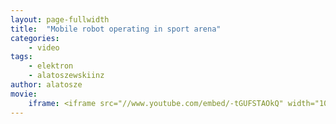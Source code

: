 ```yaml
---
layout: page-fullwidth
title:  "Mobile robot operating in sport arena"
categories:
    - video
tags:
    - elektron
    - alatoszewskiinz
author: alatosze
movie:
    iframe: <iframe src="//www.youtube.com/embed/-tGUFSTAOkQ" width="100%" frameborder="0" webkitallowfullscreen mozallowfullscreen allowfullscreen></iframe>
---
```


